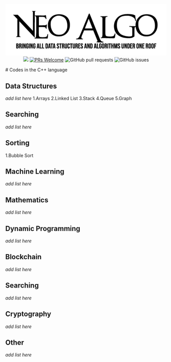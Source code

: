  <p align="center">
    <a href="../README.md"><img src="../img/neo_algo.png"><br></a>
    <img src="https://img.shields.io/github/license/tesseractcoding/neoalgo?style=flat">
    <a href="http://makeapullrequest.com" target="_blank"><img src="https://img.shields.io/badge/PRs-welcome-brightgreen.svg?style=flat" alt="PRs Welcome"></a>
    <img alt="GitHub pull requests" src="https://img.shields.io/github/issues-pr/tesseractcoding/neoalgo">
    <img alt="GitHub issues" src="https://img.shields.io/github/issues/tesseractcoding/neoalgo">
</p>
# Codes in the C++ language

## Data Structures
_add list here_
1.Arrays
2.Linked List
3.Stack
4.Queue
5.Graph
## Searching
_add list here_

## Sorting
1.Bubble Sort

## Machine Learning
_add list here_

## Mathematics
_add list here_

## Dynamic Programming
_add list here_

## Blockchain
_add list here_

## Searching
_add list here_

## Cryptography
_add list here_

## Other
_add list here_
